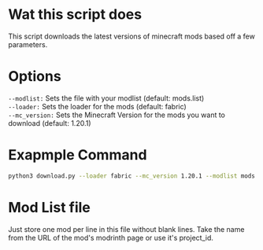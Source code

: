 # Wat this script does
This script downloads the latest versions of minecraft mods based off a few parameters.
# Options
`--modlist:` Sets the file with your modlist (default: mods.list)  
`--loader:` Sets the loader for the mods (default: fabric)  
`--mc_version:` Sets the Minecraft Version for the mods you want to download (default: 1.20.1)
# Exapmple Command
```bash
python3 download.py --loader fabric --mc_version 1.20.1 --modlist mods.list
```
# Mod List file
Just store one mod per line in this file without blank lines. Take the name from the URL of the mod's modrinth page or use it's project_id.
